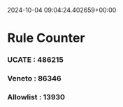2024-10-04 09:04:24.402659+00:00
# Rule Counter 
 ### UCATE : 486215

 ### Veneto : 86346

 ### Allowlist : 13930